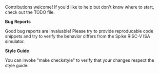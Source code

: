 Contributions welcome!  If you'd like to help but don't know where to start, 
check out the TODO file. 

**Bug Reports**

Good bug reports are invaluable! Please try to provide reproducable code snippets 
and try to verify the behavior differs from the Spike RISC-V ISA simulator. 


**Style Guide**

You can invoke "make checkstyle" to verify that your changes respect the style guide.
